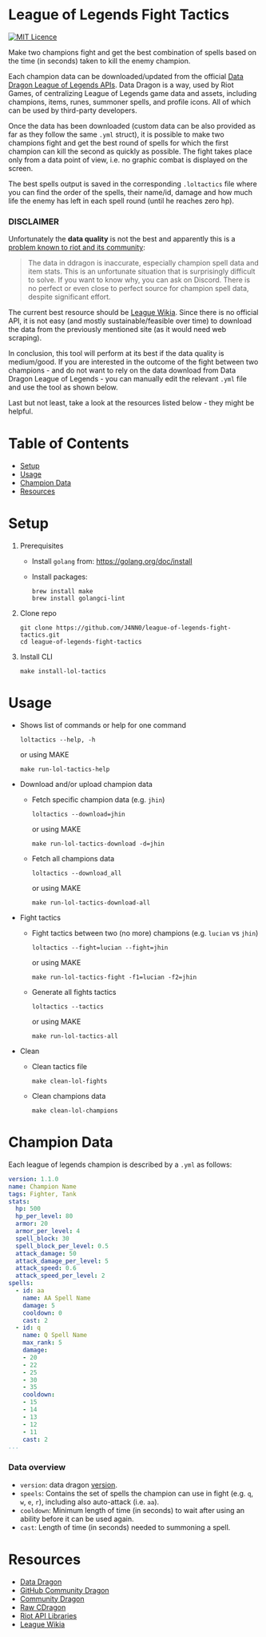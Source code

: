 # League of Legends Fight Tactics

[![MIT Licence](https://badges.frapsoft.com/os/mit/mit.png?v=103)](https://opensource.org/licenses/mit-license.php)

Make two champions fight and get the best combination of spells based on the time (in seconds) taken to kill the enemy champion.

Each champion data can be downloaded/updated from the official [Data Dragon League of Legends APIs](https://developer.riotgames.com/docs/lol#data-dragon_champions). Data Dragon is a way, used by Riot Games, of centralizing League of Legends game data and assets, including champions, items, runes, summoner spells, and profile icons. All of which can be used by third-party developers.

Once the data has been downloaded (custom data can be also provided as far as they follow the same `.yml` struct), it is possible to make two champions fight and get the best round of spells for which the first champion can kill the second as quickly as possible. The fight takes place only from a data point of view, i.e. no graphic combat is displayed on the screen.

The best spells output is saved in the corresponding `.loltactics` file where you can find the order of the spells, their name/id, damage and how much life the enemy has left in each spell round (until he reaches zero hp).

### DISCLAIMER

Unfortunately the **data quality** is not the best and apparently this is a [problem known to riot and its community](https://riot-api-libraries.readthedocs.io/en/latest/ddragon.html#common-issues):
> The data in ddragon is inaccurate, especially champion spell data and item stats. This is an unfortunate situation that is surprisingly difficult to solve. If you want to know why, you can ask on Discord. There is no perfect or even close to perfect source for champion spell data, despite significant effort.

The current best resource should be [League Wikia](https://leagueoflegends.fandom.com/wiki/League_of_Legends_Wiki). Since there is no official API, it is not easy (and mostly sustainable/feasible over time) to download the data from the previously mentioned site (as it would need web scraping).

In conclusion, this tool will perform at its best if the data quality is medium/good. If you are interested in the outcome of the fight between two champions - and do not want to rely on the data download from Data Dragon League of Legends - you can manually edit the relevant `.yml` file and use the tool as shown below.

Last but not least, take a look at the resources listed below - they might be helpful.

# Table of Contents

- [Setup](https://github.com/J4NN0/league-of-legends-fight-tactics#setup)
- [Usage](https://github.com/J4NN0/league-of-legends-fight-tactics#usage)
- [Champion Data](https://github.com/J4NN0/league-of-legends-fight-tactics#champion-data)
- [Resources](https://github.com/J4NN0/league-of-legends-fight-tactics#resources)

# Setup

1. Prerequisites

    - Install `golang` from: https://golang.org/doc/install

    - Install packages: 

          brew install make
          brew install golangci-lint

2. Clone repo

       git clone https://github.com/J4NN0/league-of-legends-fight-tactics.git
       cd league-of-legends-fight-tactics

3. Install CLI

       make install-lol-tactics

# Usage

- Shows list of commands or help for one command

      loltactics --help, -h

    or using MAKE

      make run-lol-tactics-help

- Download and/or upload champion data
   - Fetch specific champion data (e.g. `jhin`)

         loltactics --download=jhin
  
     or using MAKE
  
         make run-lol-tactics-download -d=jhin

   - Fetch all champions data

         loltactics --download_all

     or using MAKE
    
         make run-lol-tactics-download-all

- Fight tactics
   - Fight tactics between two (no more) champions (e.g. `lucian` vs `jhin`)

         loltactics --fight=lucian --fight=jhin
  
     or using MAKE

         make run-lol-tactics-fight -f1=lucian -f2=jhin

   - Generate all fights tactics

         loltactics --tactics

     or using MAKE

         make run-lol-tactics-all

- Clean
  - Clean tactics file

        make clean-lol-fights

  - Clean champions data

        make clean-lol-champions

# Champion Data

Each league of legends champion is described by a `.yml` as follows:
```yml
version: 1.1.0
name: Champion Name
tags: Fighter, Tank
stats:
  hp: 500
  hp_per_level: 80
  armor: 20
  armor_per_level: 4
  spell_block: 30
  spell_block_per_level: 0.5
  attack_damage: 50
  attack_damage_per_level: 5
  attack_speed: 0.6
  attack_speed_per_level: 2
spells:
  - id: aa
    name: AA Spell Name
    damage: 5 
    cooldown: 0 
    cast: 2
  - id: q
    name: Q Spell Name
    max_rank: 5
    damage:
    - 20
    - 22
    - 25
    - 30
    - 35
    cooldown:
    - 15
    - 14
    - 13
    - 12
    - 11
    cast: 2
...
```

### Data overview

- `version`: data dragon [version](https://developer.riotgames.com/docs/lol#data-dragon_versions).
- `speels`: Contains the set of spells the champion can use in fight (e.g. `q`, `w`, `e`, `r`), including also auto-attack (i.e. `aa`).
- `cooldown`: Minimum length of time (in seconds) to wait after using an ability before it can be used again.
- `cast`: Length of time (in seconds) needed to summoning a spell.

# Resources

- [Data Dragon](https://developer.riotgames.com/docs/lol#data-dragon_champions)
- [GitHub Community Dragon](https://github.com/CommunityDragon)
- [Community Dragon](https://raw.communitydragon.org)
- [Raw CDragon](https://raw.communitydragon.org/latest/plugins/rcp-be-lol-game-data/global/default/v1/)
- [Riot API Libraries](https://riot-api-libraries.readthedocs.io/en/latest/libraries.html)
- [League Wikia](https://leagueoflegends.fandom.com/wiki/League_of_Legends_Wiki)
